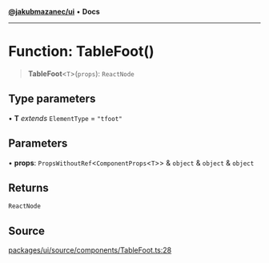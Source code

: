 [**@jakubmazanec/ui**](../README.md) • **Docs**

---

# Function: TableFoot()

> **TableFoot**\<`T`\>(`props`): `ReactNode`

## Type parameters

• **T** _extends_ `ElementType` = `"tfoot"`

## Parameters

• **props**: `PropsWithoutRef`\<`ComponentProps`\<`T`\>\> & `object` & `object` & `object`

## Returns

`ReactNode`

## Source

[packages/ui/source/components/TableFoot.ts:28](https://github.com/jakubmazanec/tools/blob/bb20df5276ddb119762948adc2cda520aef09f0f/packages/ui/source/components/TableFoot.ts#L28)
